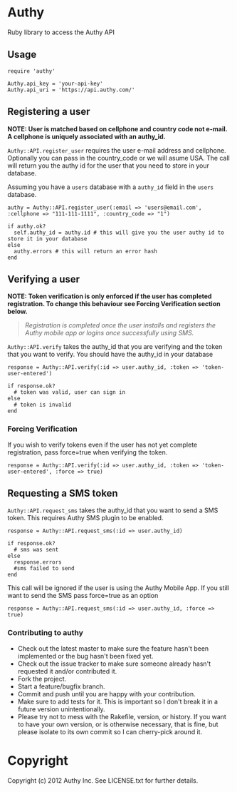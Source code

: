 # Authy

Ruby library to access the Authy API

## Usage

    require 'authy'

    Authy.api_key = 'your-api-key'
    Authy.api_uri = 'https://api.authy.com/'


## Registering a user

__NOTE: User is matched based on cellphone and country code not e-mail.
A cellphone is uniquely associated with an authy_id.__  


`Authy::API.register_user` requires the user e-mail address and cellphone. Optionally you can pass in the country_code or we will asume
USA. The call will return you the authy id for the user that you need to store in your database.

Assuming you have a `users` database with a `authy_id` field in the `users` database.

    authy = Authy::API.register_user(:email => 'users@email.com', :cellphone => "111-111-1111", :country_code => "1")

    if authy.ok?
      self.authy_id = authy.id # this will give you the user authy id to store it in your database
    else
      authy.errors # this will return an error hash
    end


## Verifying a user


__NOTE: Token verification is only enforced if the user has completed registration. To change this behaviour see Forcing Verification section below.__  
   
   >*Registration is completed once the user installs and registers the Authy mobile app or logins once successfully using SMS.*

`Authy::API.verify` takes the authy_id that you are verifying and the token that you want to verify. You should have the authy_id in your database

    response = Authy::API.verify(:id => user.authy_id, :token => 'token-user-entered')

    if response.ok?
      # token was valid, user can sign in
    else
      # token is invalid
    end

### Forcing Verification

If you wish to verify tokens even if the user has not yet complete registration, pass force=true when verifying the token.

    response = Authy::API.verify(:id => user.authy_id, :token => 'token-user-entered', :force => true)

## Requesting a SMS token

`Authy::API.request_sms` takes the authy_id that you want to send a SMS token. This requires Authy SMS plugin to be enabled.

    response = Authy::API.request_sms(:id => user.authy_id)

    if response.ok?
      # sms was sent
    else
      response.errors
      #sms failed to send
    end


This call will be ignored if the user is using the Authy Mobile App. If you still want to send
the SMS pass force=true as an option

    response = Authy::API.request_sms(:id => user.authy_id, :force => true)


### Contributing to authy

* Check out the latest master to make sure the feature hasn't been implemented or the bug hasn't been fixed yet.
* Check out the issue tracker to make sure someone already hasn't requested it and/or contributed it.
* Fork the project.
* Start a feature/bugfix branch.
* Commit and push until you are happy with your contribution.
* Make sure to add tests for it. This is important so I don't break it in a future version unintentionally.
* Please try not to mess with the Rakefile, version, or history. If you want to have your own version, or is otherwise necessary, that is fine, but please isolate to its own commit so I can cherry-pick around it.

Copyright
== 

Copyright (c) 2012 Authy Inc. See LICENSE.txt for
further details.
